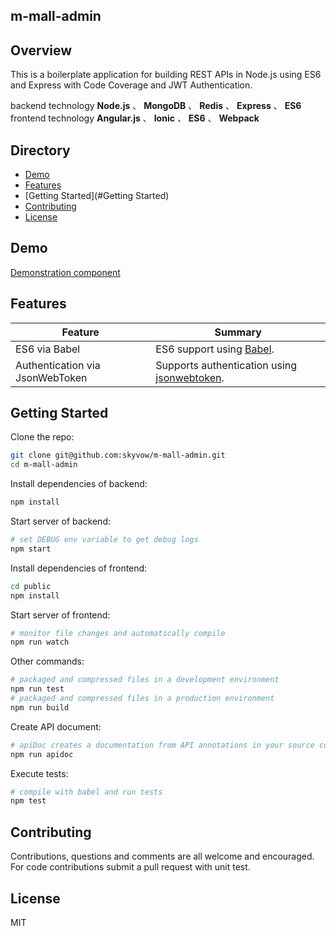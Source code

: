 ##	m-mall-admin

##	Overview

This is a boilerplate application for building REST APIs in Node.js using ES6 and Express with Code Coverage and JWT Authentication.

backend technology **Node.js** 、 **MongoDB** 、 **Redis** 、 **Express** 、 **ES6**
frontend technology **Angular.js** 、 **Ionic** 、 **ES6** 、 **Webpack**

##	Directory

*	[Demo](#Demo)
*	[Features](#Features)
*	[Getting Started](#Getting Started)
*	[Contributing](#Contributing)
*	[License](#License)

##	Demo
[Demonstration component](http://skyvow.github.io/m-mall-admin/)

##	Features

| Feature                                | Summary                                                                                                                                                                                                                                                     |
|----------------------------------------|-------------------------------------------------------------------------------------------------------------------------------------------------------------------------------------------------------------------------------------------------------------|
| ES6 via Babel                  	 	 | ES6 support using [Babel](https://babeljs.io/).  |
| Authentication via JsonWebToken                  	 	 | Supports authentication using [jsonwebtoken](https://www.npmjs.com/package/jsonwebtoken).  |

##	Getting Started

Clone the repo:
```sh
git clone git@github.com:skyvow/m-mall-admin.git
cd m-mall-admin
```

Install dependencies of backend:
```sh
npm install
```

Start server of backend:
```sh
# set DEBUG env variable to get debug logs
npm start
```

Install dependencies of frontend:
```sh
cd public
npm install
```

Start server of frontend:
```sh
# monitor file changes and automatically compile
npm run watch
```

Other commands:
```sh
# packaged and compressed files in a development environment
npm run test
# packaged and compressed files in a production environment
npm run build
```

Create API document:
```sh
# apiDoc creates a documentation from API annotations in your source code
npm run apidoc
```

Execute tests:
```sh
# compile with babel and run tests
npm test
```

##	Contributing

Contributions, questions and comments are all welcome and encouraged. For code contributions submit a pull request with unit test.

##	License

MIT